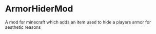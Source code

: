 # ArmorHiderMod
A mod for minecraft which adds an item used to hide a players armor for aesthetic reasons
